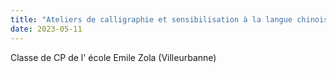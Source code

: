 ```yaml
---
title: "Ateliers de calligraphie et sensibilisation à la langue chinoise"
date: 2023-05-11
---
```


Classe de CP de l' école Emile Zola (Villeurbanne)

